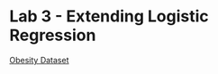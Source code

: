 # Lab 3 - Extending Logistic Regression
[Obesity Dataset](https://archive.ics.uci.edu/ml/datasets/Estimation+of+obesity+levels+based+on+eating+habits+and+physical+condition+)